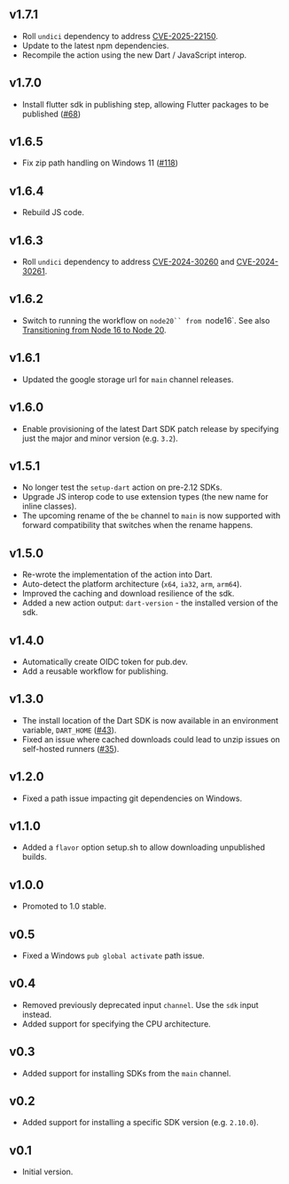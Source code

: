 ## v1.7.1

* Roll `undici` dependency to address [CVE-2025-22150][].
* Update to the latest npm dependencies.
* Recompile the action using the new Dart / JavaScript interop.

[CVE-2025-22150]: https://github.com/nodejs/undici/security/advisories/GHSA-c76h-2ccp-4975

## v1.7.0

* Install flutter sdk in publishing step, allowing Flutter packages to be
  published ([#68][]) 
  
  [#68]: https://github.com/dart-lang/setup-dart/issues/68

## v1.6.5

* Fix zip path handling on Windows 11 ([#118][])

[#118]: https://github.com/dart-lang/setup-dart/issues/118

## v1.6.4

* Rebuild JS code.

## v1.6.3

* Roll `undici` dependency to address [CVE-2024-30260][] and [CVE-2024-30261][].

[CVE-2024-30260]: https://github.com/nodejs/undici/security/advisories/GHSA-m4v8-wqvr-p9f7
[CVE-2024-30261]: https://github.com/nodejs/undici/security/advisories/GHSA-9qxr-qj54-h672

## v1.6.2

* Switch to running the workflow on `node20`` from `node16`. See also
  [Transitioning from Node 16 to Node 20][].

[Transitioning from Node 16 to Node 20]: https://github.blog/changelog/2023-09-22-github-actions-transitioning-from-node-16-to-node-20/

## v1.6.1

* Updated the google storage url for `main` channel releases.

## v1.6.0

* Enable provisioning of the latest Dart SDK patch release by specifying just
  the major and minor version (e.g. `3.2`).

## v1.5.1

* No longer test the `setup-dart` action on pre-2.12 SDKs.
* Upgrade JS interop code to use extension types
  (the new name for inline classes).
* The upcoming rename of the `be` channel to `main` is now supported with
  forward compatibility that switches when the rename happens.

## v1.5.0

* Re-wrote the implementation of the action into Dart.
* Auto-detect the platform architecture (`x64`, `ia32`, `arm`, `arm64`).
* Improved the caching and download resilience of the sdk.
* Added a new action output: `dart-version` - the installed version of the sdk.

## v1.4.0

* Automatically create OIDC token for pub.dev.
* Add a reusable workflow for publishing.

## v1.3.0

* The install location of the Dart SDK is now available
  in an environment variable, `DART_HOME`
  ([#43](https://github.com/dart-lang/setup-dart/issues/43)).
* Fixed an issue where cached downloads could lead to unzip issues
  on self-hosted runners
  ([#35](https://github.com/dart-lang/setup-dart/issues/35)).

## v1.2.0

* Fixed a path issue impacting git dependencies on Windows.

## v1.1.0

* Added a `flavor` option setup.sh to allow downloading unpublished builds.

## v1.0.0

* Promoted to 1.0 stable.

## v0.5

* Fixed a Windows `pub global activate` path issue.

## v0.4

* Removed previously deprecated input `channel`. Use the `sdk` input instead.
* Added support for specifying the CPU architecture.

## v0.3

* Added support for installing SDKs from the `main` channel.

## v0.2

* Added support for installing a specific SDK version (e.g. `2.10.0`).

## v0.1

* Initial version.
